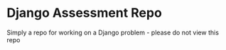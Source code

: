 # Django Assessment Repo 

Simply a repo for working on a Django problem - please do not view this repo